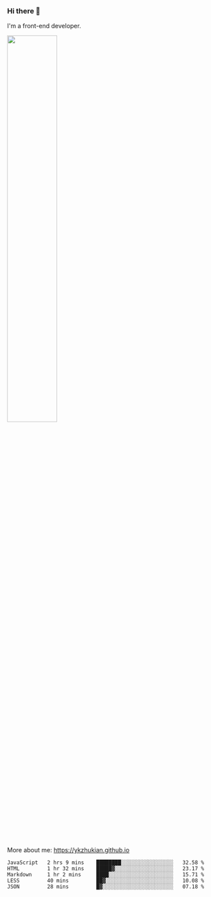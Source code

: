 ### Hi there 👋

I'm a front-end developer.

[<img width="48%" src="https://github-readme-stats.vercel.app/api?username=ykzhukian&show_icons=true&theme=dracula">](https://github.com/anuraghazra/github-readme-stats)

More about me: 
https://ykzhukian.github.io

<!--START_SECTION:waka-->
```text
JavaScript   2 hrs 9 mins    ████████░░░░░░░░░░░░░░░░░   32.58 % 
HTML         1 hr 32 mins    █████▓░░░░░░░░░░░░░░░░░░░   23.17 % 
Markdown     1 hr 2 mins     ████░░░░░░░░░░░░░░░░░░░░░   15.71 % 
LESS         40 mins         ██▓░░░░░░░░░░░░░░░░░░░░░░   10.08 % 
JSON         28 mins         █▓░░░░░░░░░░░░░░░░░░░░░░░   07.18 % 
```
<!--END_SECTION:waka-->
